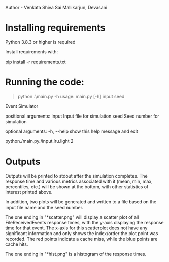 Author - Venkata Shiva Sai Mallikarjun, Devasani


# Installing requirements

Python 3.8.3 or higher is required

Install requirements with:

pip install -r requirements.txt


# Running the code:
> python .\main.py -h
usage: main.py [-h] input seed

Event Simulator

positional arguments:
  input       Input file for simulation
  seed        Seed number for simulation

optional arguments:
  -h, --help  show this help message and exit


python./main.py./input.lru.light 2


# Outputs

Outputs will be printed to stdout after the simulation completes. The response time and various metrics associated with it (mean, min, max, percentiles, etc.) will be shown at the bottom, with other statistics of interest printed above.

In addition, two plots will be generated and written to a file based on the input file name and the seed number.

The one ending in "*scatter.png" will display a scatter plot of all FileReceivedEvents response times, with the y-axis displaying the response time for that event.
The x-axis for this scatterplot does not have any significant information and only shows the index/order the plot point was recorded. The red points indicate a cache miss, while the blue points are cache hits.

The one ending in "*hist.png" is a histogram of the response times.
